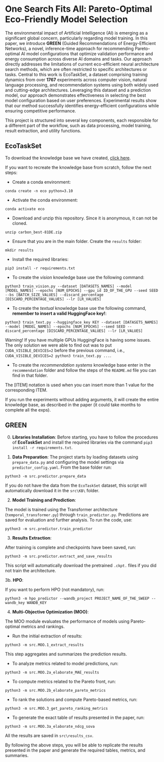 # One Search Fits All: Pareto-Optimal Eco-Friendly Model Selection

The environmental impact of Artificial Intelligence (AI) is emerging as a significant global concern, particularly regarding model training. In this paper, we introduce **GREEN** (Guided Recommendations of Energy-Efficient Networks), a novel, inference-time approach for recommending Pareto-optimal AI model configurations that optimize validation performance and energy consumption across diverse AI domains and tasks. Our approach directly addresses the limitations of current eco-efficient neural architecture search methods, which are often restricted to specific architectures or tasks. Central to this work is EcoTaskSet, a dataset comprising training dynamics from over **1767** experiments across computer vision, natural language processing, and recommendation systems using both widely used and cutting-edge architectures. Leveraging this dataset and a prediction model, our approach demonstrates effectiveness in selecting the best model configuration based on user preferences. Experimental results show that our method successfully identifies energy-efficient configurations while ensuring competitive performance.


This project is structured into several key components, each responsible for a different part of the workflow, such as data processing, model training, result extraction, and utility functions.


## EcoTaskSet

To download the knowledge base we have created, [click here](https://drive.google.com/drive/folders/1lXdSsW2FRU331bpGWOsXrcg-Bp3Px4Pi?usp=sharing). 

If you want to recreate the knowledge base from scratch, follow the next steps:

- Create a conda environment:

```
conda create -n eco python=3.10
```

- Activate the conda environment:

```
conda activate eco
```

- Download and unzip this repository. Since it is anonymous, it can not be cloned.

```
unzip carbon_best-81DE.zip
```

- Ensure that you are in the main folder. Create the `results` folder:

```
mkdir results
```

- Install the required libraries:

```
pip3 install -r requirements.txt
```

- To create the *vision* knowledge base use the following command:
```
python3 train_vision.py --dataset [DATASETS_NAMES] --model [MODEL_NAMES] --epochs [NUM_EPOCHS] --gpu_id ID_OF_THE_GPU --seed SEED --bs [BATCH_SIZE_VALUES] --discard_percentage [DISCARD_PERCENTAGE_VALUES] --lr [LR_VALUES]
```

- To create the *textual* knowledge base use the following command, **remember to insert a valid HuggingFace key!**:

```
python3 train_text.py --huggingface_key KEY --dataset [DATASETS_NAMES] --model [MODEL_NAMES] --epochs [NUM_EPOCHS] --seed SEED --discard_percentage [DISCARD_PERCENTAGE_VALUES] --lr [LR_VALUES]
```

  Warning! If you have multiple GPUs HuggingFace is having some issues. The only solution we were able to find out was to put `CUDA_VISIBLE_DEVICES=2` before the previous command, i.e., `CUDA_VISIBLE_DEVICES=2 python3 train_text.py ...`. 

- To create the *recommendation systems* knowledge base enter in the `recommendation` folder and follow the steps of the `README.md` file you can find in that folder.

The [ITEM] notation is used when you can insert more than 1 value for the corresponding ITEM.

If you run the experiments without adding arguments, it will create the entire knowledge base, as described in the paper (it could take months to complete all the exps).

## GREEN 

0. **Libraries Installation**:
Before starting, you have to follow the procedures of **EcoTaskSet** and install the required libraries via the command `pip3 install -r requirements.txt`.

1. **Data Preparation**:
The project starts by loading datasets using `prepare_data.py` and configuring the model settings via `predictor_config.yaml`. From the base folder run:

```
python3 -m src.predictor.prepare_data
```

If you do not have the data from the `EcoTaskSet` dataset, this script will automatically download it in the `src\KB\` folder.

2. **Model Training and Prediction**:

The model is trained using the Transformer architecture (`temporal_transformer.py`) through `train_predictor.py`. Predictions are saved for evaluation and further analysis. To run the code, use:

```
python3 -m src.predictor.train_predictor
```

3. **Results Extraction**:

After training is complete and checkpoints have been saved, run:
```
python3 -m src.predictor.extract_and_save_results
```

This script will automatically download the pretrained `.ckpt.` files if you did not train the architecture.

3b. **HPO**:

If you want to perform HPO (not mandatory), run:

```
python3 -m hpo_predictor --wandb_project PROJECT_NAME_OF_THE_SWEEP --wandb_key WANDB_KEY
```

4. **Multi-Objective Optimization (MOO)**:

The MOO module evaluates the performance of models using Pareto-optimal metrics and rankings.

- Run the initial extraction of results:
```
python3 -m src.MOO.1_extract_results
```
This step aggregates and summarizes the prediction results.

- To analyze metrics related to model predictions, run:
```
python3 -m src.MOO.2a_elaborate_MAE_results
```

- To compute metrics related to the Pareto front, run:
```
python3 -m src.MOO.2b_elaborate_pareto_metrics
```

- To rank the solutions and compute Pareto-based metrics, run:
```
python3 -m src.MOO.3_get_pareto_ranking_metrics
```

- To generate the exact table of results presented in the paper, run:
```
python3 -m src.MOO.3a_elaborate_ndcg_sova
```

All the results are saved in `src\results_csv`.

By following the above steps, you will be able to replicate the results presented in the paper and generate the required tables, metrics, and summaries.
